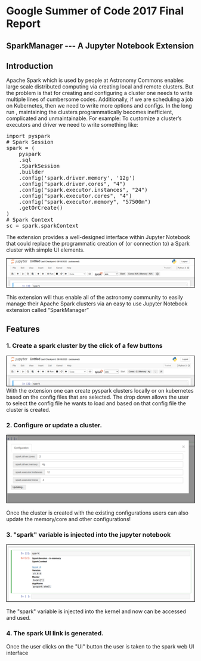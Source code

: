 # Google Summer of Code 2017 Final Report
## SparkManager --- A Jupyter Notebook Extension

## Introduction 


Apache Spark which is used by people at Astronomy Commons enables large scale distributed computing via creating local and remote clusters. 
But the problem is that for creating and configuring a cluster one needs to write multiple lines of cumbersome codes. Additionally, if we are scheduling a job on Kubernetes, then we need to write more options and configs.  In the long run , maintaining the clusters programmatically becomes inefficient, complicated  and unmaintainable. 
For example: To customize a cluster’s executors and driver we need to write something like:

<pre>
import pyspark
# Spark Session
spark = (
    pyspark
    .sql
    .SparkSession
    .builder
    .config('spark.driver.memory', '12g')
    .config("spark.driver.cores", "4")
    .config("spark.executor.instances", "24")
    .config("spark.executor.cores", "4")
    .config("spark.executor.memory", "57500m")
    .getOrCreate()
)
# Spark Context
sc = spark.sparkContext
</pre>

The extension provides a well-designed interface within Jupyter Notebook that could replace the programmatic creation of (or connection to) a Spark cluster with simple UI elements. 


<kbd>
<img src="https://github.com/astronomy-commons/sparkmanager/blob/master/docs/images/initial_state.png" style="border: 1px solid black"/>
</kbd>
<br/>

This extension will thus enable all of the astronomy community to easily manage their Apache Spark clusters via an easy to use Jupyter Notebook extension called “SparkManager”


## Features 

### 1. Create a spark cluster by the click of a few buttons


<kbd>
<img src="https://github.com/astronomy-commons/sparkmanager/blob/master/docs/images/creating_state.png" style="border: 1px solid black"/>
</kbd>
<br/>
With the extension one can create pyspark clusters locally or on kubernetes based on the config files that are selected. 
The drop down allows the user to select the config file he wants to load and based on that config file the cluster is created. 

### 2. Configure or update a cluster. 

<kbd>
<img src="https://github.com/astronomy-commons/sparkmanager/blob/master/docs/images/config_editing.png" style="border: 1px solid black"/>
</kbd>
<br/>

Once the cluster is created with the existing configurations users can also update the memory/core and other configurations! 

### 3. "spark" variable is injected into the jupyter notebook 

<kbd>
<img src="https://github.com/astronomy-commons/sparkmanager/blob/master/docs/images/spark_injected.png" style="border: 1px solid black"/>
</kbd>
<br/>

The "spark" variable is injected into the kernel and now can be accessed and used.

### 4. The spark UI link is generated.

Once the user clicks on the "UI" button the user is taken to the spark web UI interface
